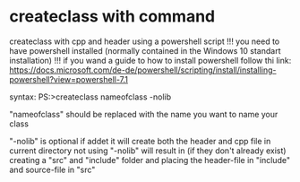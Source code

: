 # createclass with command
createclass with cpp and header using a powershell script
!!! you need to have powershell installed (normally contained in the Windows 10 standart installation)
!!! if you wand a guide to how to install powershell follow thi link: https://docs.microsoft.com/de-de/powershell/scripting/install/installing-powershell?view=powershell-7.1

syntax:
PS:>createclass nameofclass -nolib

"nameofclass" should be replaced with the name you want to name your class

"-nolib" is optional if addet it will create both the header and cpp file in current directory
not using "-nolib" will result in (if they don't already exist) creating a "src" and "include" folder and placing the header-file in "include" and source-file in "src"
